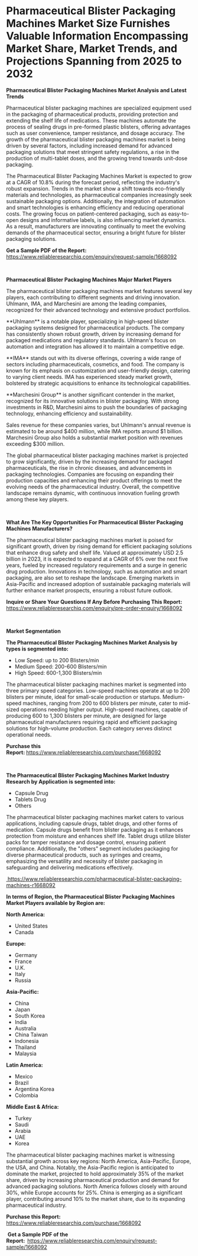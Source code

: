 <p><h1>Pharmaceutical Blister Packaging Machines Market Size Furnishes Valuable Information Encompassing Market Share, Market Trends, and Projections Spanning from 2025 to 2032</h1></p><p><strong>Pharmaceutical Blister Packaging Machines Market Analysis and Latest Trends</strong></p>
<p><p>Pharmaceutical blister packaging machines are specialized equipment used in the packaging of pharmaceutical products, providing protection and extending the shelf life of medications. These machines automate the process of sealing drugs in pre-formed plastic blisters, offering advantages such as user convenience, tamper resistance, and dosage accuracy. The growth of the pharmaceutical blister packaging machines market is being driven by several factors, including increased demand for advanced packaging solutions that meet stringent safety regulations, a rise in the production of multi-tablet doses, and the growing trend towards unit-dose packaging.</p><p>The Pharmaceutical Blister Packaging Machines Market is expected to grow at a CAGR of 10.8% during the forecast period, reflecting the industry's robust expansion. Trends in the market show a shift towards eco-friendly materials and technologies, as pharmaceutical companies increasingly seek sustainable packaging options. Additionally, the integration of automation and smart technologies is enhancing efficiency and reducing operational costs. The growing focus on patient-centered packaging, such as easy-to-open designs and informative labels, is also influencing market dynamics. As a result, manufacturers are innovating continually to meet the evolving demands of the pharmaceutical sector, ensuring a bright future for blister packaging solutions.</p></p>
<p><strong>Get a Sample PDF of the Report:&nbsp;</strong> <a href="https://www.reliableresearchiq.com/enquiry/request-sample/1668092?utm_campaign=2277&utm_medium=2&utm_source=Github&utm_content=ia&utm_term=17042025&utm_id=pharmaceutical-blister-packaging-machines">https://www.reliableresearchiq.com/enquiry/request-sample/1668092</a></p>
<p>&nbsp;</p>
<p><strong>Pharmaceutical Blister Packaging Machines Major Market Players</strong></p>
<p><p>The pharmaceutical blister packaging machines market features several key players, each contributing to different segments and driving innovation. Uhlmann, IMA, and Marchesini are among the leading companies, recognized for their advanced technology and extensive product portfolios.</p><p>**Uhlmann** is a notable player, specializing in high-speed blister packaging systems designed for pharmaceutical products. The company has consistently shown robust growth, driven by increasing demand for packaged medications and regulatory standards. Uhlmann's focus on automation and integration has allowed it to maintain a competitive edge.</p><p>**IMA** stands out with its diverse offerings, covering a wide range of sectors including pharmaceuticals, cosmetics, and food. The company is known for its emphasis on customization and user-friendly design, catering to varying client needs. IMA has experienced steady market growth, bolstered by strategic acquisitions to enhance its technological capabilities.</p><p>**Marchesini Group** is another significant contender in the market, recognized for its innovative solutions in blister packaging. With strong investments in R&D, Marchesini aims to push the boundaries of packaging technology, enhancing efficiency and sustainability.</p><p>Sales revenue for these companies varies, but Uhlmann's annual revenue is estimated to be around $400 million, while IMA reports around $1 billion. Marchesini Group also holds a substantial market position with revenues exceeding $300 million.</p><p>The global pharmaceutical blister packaging machines market is projected to grow significantly, driven by the increasing demand for packaged pharmaceuticals, the rise in chronic diseases, and advancements in packaging technologies. Companies are focusing on expanding their production capacities and enhancing their product offerings to meet the evolving needs of the pharmaceutical industry. Overall, the competitive landscape remains dynamic, with continuous innovation fueling growth among these key players.</p></p>
<p>&nbsp;</p>
<p><strong>What Are The Key Opportunities For Pharmaceutical Blister Packaging Machines Manufacturers?</strong></p>
<p><p>The pharmaceutical blister packaging machines market is poised for significant growth, driven by rising demand for efficient packaging solutions that enhance drug safety and shelf life. Valued at approximately USD 2.5 billion in 2023, it is expected to expand at a CAGR of 6% over the next five years, fueled by increased regulatory requirements and a surge in generic drug production. Innovations in technology, such as automation and smart packaging, are also set to reshape the landscape. Emerging markets in Asia-Pacific and increased adoption of sustainable packaging materials will further enhance market prospects, ensuring a robust future outlook.</p></p>
<p><strong>Inquire or Share Your Questions If Any Before Purchasing This Report:</strong> <a href="https://www.reliableresearchiq.com/enquiry/pre-order-enquiry/1668092?utm_campaign=2277&utm_medium=2&utm_source=Github&utm_content=ia&utm_term=17042025&utm_id=pharmaceutical-blister-packaging-machines">https://www.reliableresearchiq.com/enquiry/pre-order-enquiry/1668092</a></p>
<p>&nbsp;</p>
<p><strong>Market Segmentation</strong></p>
<p><strong>The Pharmaceutical Blister Packaging Machines Market Analysis by types is segmented into:</strong></p>
<p><ul><li>Low Speed: up to 200 Blisters/min</li><li>Medium Speed: 200-600 Blisters/min</li><li>High Speed: 600-1,300 Blisters/min</li></ul></p>
<p><p>The pharmaceutical blister packaging machines market is segmented into three primary speed categories. Low-speed machines operate at up to 200 blisters per minute, ideal for small-scale production or startups. Medium-speed machines, ranging from 200 to 600 blisters per minute, cater to mid-sized operations needing higher output. High-speed machines, capable of producing 600 to 1,300 blisters per minute, are designed for large pharmaceutical manufacturers requiring rapid and efficient packaging solutions for high-volume production. Each category serves distinct operational needs.</p></p>
<p><strong>Purchase this Report:&nbsp;</strong><a href="https://www.reliableresearchiq.com/purchase/1668092?utm_campaign=2277&utm_medium=2&utm_source=Github&utm_content=ia&utm_term=17042025&utm_id=pharmaceutical-blister-packaging-machines">https://www.reliableresearchiq.com/purchase/1668092</a></p>
<p>&nbsp;</p>
<p><strong>The Pharmaceutical Blister Packaging Machines Market Industry Research by Application is segmented into:</strong></p>
<p><ul><li>Capsule Drug</li><li>Tablets Drug</li><li>Others</li></ul></p>
<p><p>The pharmaceutical blister packaging machines market caters to various applications, including capsule drugs, tablet drugs, and other forms of medication. Capsule drugs benefit from blister packaging as it enhances protection from moisture and enhances shelf life. Tablet drugs utilize blister packs for tamper resistance and dosage control, ensuring patient compliance. Additionally, the "others" segment includes packaging for diverse pharmaceutical products, such as syringes and creams, emphasizing the versatility and necessity of blister packaging in safeguarding and delivering medications effectively.</p></p>
<p><a href="https://www.reliableresearchiq.com/pharmaceutical-blister-packaging-machines-r1668092?utm_campaign=2277&utm_medium=2&utm_source=Github&utm_content=ia&utm_term=17042025&utm_id=pharmaceutical-blister-packaging-machines">&nbsp;https://www.reliableresearchiq.com/pharmaceutical-blister-packaging-machines-r1668092</a></p>
<p><strong>In terms of Region, the Pharmaceutical Blister Packaging Machines Market Players available by Region are:</strong></p>
<p>
    <p> <strong> North America: </strong>
        <ul>
            <li>United States</li>
            <li>Canada</li>
        </ul>
        </p> 
    <p> <strong> Europe: </strong>
        <ul>
            <li>Germany</li>
            <li>France</li>
            <li>U.K.</li>
            <li>Italy</li>
            <li>Russia</li>
        </ul>
        </p> 
    <p> <strong> Asia-Pacific: </strong>
        <ul>
            <li>China</li>
            <li>Japan</li>
            <li>South Korea</li>
            <li>India</li>
            <li>Australia</li>
            <li>China Taiwan</li>
            <li>Indonesia</li>
            <li>Thailand</li>
            <li>Malaysia</li>
        </ul>
        </p> 
    <p> <strong> Latin America: </strong>
        <ul>
            <li>Mexico</li>
            <li>Brazil</li>
            <li>Argentina Korea</li>
            <li>Colombia</li>
        </ul>
        </p> 
    <p> <strong> Middle East & Africa: </strong>
        <ul>
            <li>Turkey</li>
            <li>Saudi</li>
            <li>Arabia</li>
            <li>UAE</li>
            <li>Korea</li>
        </ul>
    </p>
    </p>
<p><p>The pharmaceutical blister packaging machines market is witnessing substantial growth across key regions: North America, Asia-Pacific, Europe, the USA, and China. Notably, the Asia-Pacific region is anticipated to dominate the market, projected to hold approximately 35% of the market share, driven by increasing pharmaceutical production and demand for advanced packaging solutions. North America follows closely with around 30%, while Europe accounts for 25%. China is emerging as a significant player, contributing around 10% to the market share, due to its expanding pharmaceutical industry.</p></p>
<p><strong>Purchase this Report: </strong><a href="https://www.reliableresearchiq.com/purchase/1668092?utm_campaign=2277&utm_medium=2&utm_source=Github&utm_content=ia&utm_term=17042025&utm_id=pharmaceutical-blister-packaging-machines">https://www.reliableresearchiq.com/purchase/1668092</a></p>
<p>&nbsp;<strong>Get a Sample PDF of the Report:&nbsp;&nbsp;</strong><a href="https://www.reliableresearchiq.com/enquiry/request-sample/1668092?utm_campaign=2277&utm_medium=2&utm_source=Github&utm_content=ia&utm_term=17042025&utm_id=pharmaceutical-blister-packaging-machines">https://www.reliableresearchiq.com/enquiry/request-sample/1668092</a></p>
<p><strong></strong></p>
<p><p></p><p></p><p></p></p>